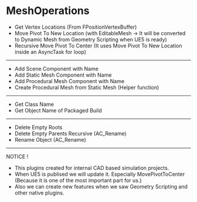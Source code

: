 # MeshOperations

- Get Vertex Locations (From FPositionVertexBuffer)
- Move Pivot To New Location (with EditableMesh -> It will be converted to Dynamic Mesh from Geometry Scripting when UE5 is ready)
- Recursive Move Pivot To Center (It uses Move Pivot To New Location inside an AsyncTask for loop)
--------------------------------------------------------------------------------------------
- Add Scene Component with Name
- Add Static Mesh Component with Name
- Add Procedural Mesh Component with Name
- Create Procedural Mesh from Static Mesh (Helper function)
--------------------------------------------------------------------------------------------
- Get Class Name
- Get Object Name of Packaged Build
--------------------------------------------------------------------------------------------
- Delete Empty Roots
- Delete Empty Parents Recursive (AC_Rename)
- Rename Object (AC_Rename)
--------------------------------------------------------------------------------------------
NOTICE !
- This plugins created for internal CAD based simulation projects.
- When UE5 is publised we will update it. Especially MovePivotToCenter (Because it is one of the most important part for us.)
- Also we can create new features when we saw Geometry Scripting and other native plugins.
